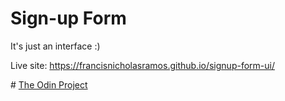 # Sign-up Form
It's just an interface :)

Live site: https://francisnicholasramos.github.io/signup-form-ui/

\# [The Odin Project](https://www.theodinproject.com)
